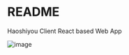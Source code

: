 # README

Haoshiyou Client React based Web App

![image](https://github.com/haoshiyou/client-react/assets/9810521/7e4108b8-2b9c-49ec-84d9-f76c0eab9d87)

